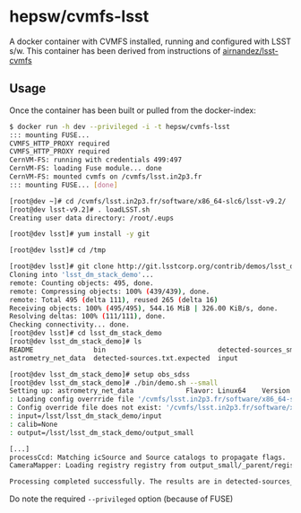 hepsw/cvmfs-lsst
=================

A docker container with CVMFS installed, running and configured with LSST s/w.
This container has been derived from instructions of [airnandez/lsst-cvmfs](https://github.com/airnandez/lsst-cvmfs)

## Usage

Once the container has been built or pulled from the docker-index:

```sh
$ docker run -h dev --privileged -i -t hepsw/cvmfs-lsst
::: mounting FUSE...
CVMFS_HTTP_PROXY required
CVMFS_HTTP_PROXY required
CernVM-FS: running with credentials 499:497
CernVM-FS: loading Fuse module... done
CernVM-FS: mounted cvmfs on /cvmfs/lsst.in2p3.fr
::: mounting FUSE... [done]

[root@dev ~]# cd /cvmfs/lsst.in2p3.fr/software/x86_64-slc6/lsst-v9.2/
[root@dev lsst-v9.2]# . loadLSST.sh 
Creating user data directory: /root/.eups

[root@dev lsst]# yum install -y git

[root@dev lsst]# cd /tmp

[root@dev lsst]# git clone http://git.lsstcorp.org/contrib/demos/lsst_dm_stack_demo.git
Cloning into 'lsst_dm_stack_demo'...
remote: Counting objects: 495, done.
remote: Compressing objects: 100% (439/439), done.
remote: Total 495 (delta 111), reused 265 (delta 16)
Receiving objects: 100% (495/495), 544.16 MiB | 326.00 KiB/s, done.
Resolving deltas: 100% (111/111), done.
Checking connectivity... done.
[root@dev lsst]# cd lsst_dm_stack_demo
[root@dev lsst_dm_stack_demo]# ls
README               bin                            detected-sources_small.txt.expected
astrometry_net_data  detected-sources.txt.expected  input

[root@dev lsst_dm_stack_demo]# setup obs_sdss
[root@dev lsst_dm_stack_demo]# ./bin/demo.sh --small
Setting up: astrometry_net_data             Flavor: Linux64    Version: LOCAL:/lsst/lsst_dm_stack_demo/astrometry_net_data
: Loading config overrride file '/cvmfs/lsst.in2p3.fr/software/x86_64-slc6/lsst-v9.2/Linux64/obs_sdss/9.0+11/config/processCcd.py'
: Config override file does not exist: '/cvmfs/lsst.in2p3.fr/software/x86_64-slc6/lsst-v9.2/Linux64/obs_sdss/9.0+11/config/sdss/processCcd.py'
: input=/lsst/lsst_dm_stack_demo/input
: calib=None
: output=/lsst/lsst_dm_stack_demo/output_small

[...]
processCcd: Matching icSource and Source catalogs to propagate flags.
CameraMapper: Loading registry registry from output_small/_parent/registry.sqlite3

Processing completed successfully. The results are in detected-sources_small.txt.
```

Do note the required `--privileged` option (because of FUSE)


